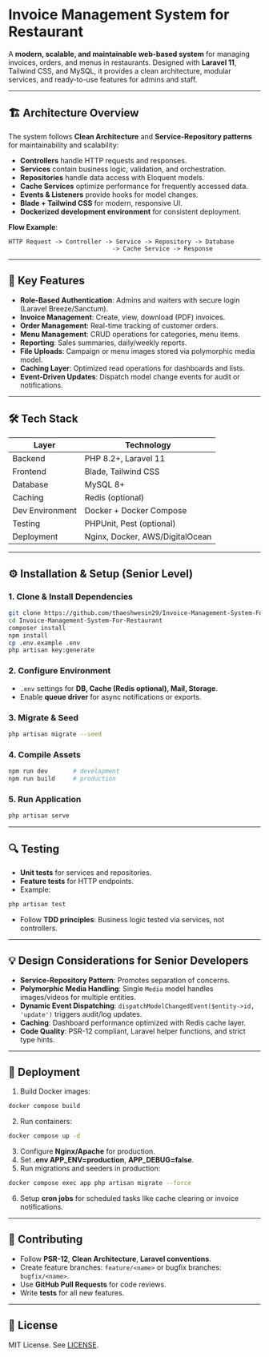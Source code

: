 # Invoice Management System for Restaurant

A **modern, scalable, and maintainable web-based system** for managing invoices, orders, and menus in restaurants. Designed with **Laravel 11**, Tailwind CSS, and MySQL, it provides a clean architecture, modular services, and ready-to-use features for admins and staff.

---

## 🏗 Architecture Overview

The system follows **Clean Architecture** and **Service-Repository patterns** for maintainability and scalability:

* **Controllers** handle HTTP requests and responses.
* **Services** contain business logic, validation, and orchestration.
* **Repositories** handle data access with Eloquent models.
* **Cache Services** optimize performance for frequently accessed data.
* **Events & Listeners** provide hooks for model changes.
* **Blade + Tailwind CSS** for modern, responsive UI.
* **Dockerized development environment** for consistent deployment.

**Flow Example**:

```
HTTP Request -> Controller -> Service -> Repository -> Database
                             -> Cache Service -> Response
```

---

## 🔹 Key Features

* **Role-Based Authentication**: Admins and waiters with secure login (Laravel Breeze/Sanctum).
* **Invoice Management**: Create, view, download (PDF) invoices.
* **Order Management**: Real-time tracking of customer orders.
* **Menu Management**: CRUD operations for categories, menu items.
* **Reporting**: Sales summaries, daily/weekly reports.
* **File Uploads**: Campaign or menu images stored via polymorphic media model.
* **Caching Layer**: Optimized read operations for dashboards and lists.
* **Event-Driven Updates**: Dispatch model change events for audit or notifications.

---

## 🛠 Tech Stack

| Layer           | Technology                      |
| --------------- | ------------------------------- |
| Backend         | PHP 8.2+, Laravel 11            |
| Frontend        | Blade, Tailwind CSS             |
| Database        | MySQL 8+                        |
| Caching         | Redis (optional)                |
| Dev Environment | Docker + Docker Compose         |
| Testing         | PHPUnit, Pest (optional)        |
| Deployment      | Nginx, Docker, AWS/DigitalOcean |

---

## ⚙ Installation & Setup (Senior Level)

### 1. Clone & Install Dependencies

```bash
git clone https://github.com/thaeshwesin29/Invoice-Management-System-For-Restaurant.git
cd Invoice-Management-System-For-Restaurant
composer install
npm install
cp .env.example .env
php artisan key:generate
```

### 2. Configure Environment

* `.env` settings for **DB, Cache (Redis optional), Mail, Storage**.
* Enable **queue driver** for async notifications or exports.

### 3. Migrate & Seed

```bash
php artisan migrate --seed
```

### 4. Compile Assets

```bash
npm run dev       # development
npm run build     # production
```

### 5. Run Application

```bash
php artisan serve
```

---

## 🔍 Testing

* **Unit tests** for services and repositories.
* **Feature tests** for HTTP endpoints.
* Example:

```bash
php artisan test
```

* Follow **TDD principles**: Business logic tested via services, not controllers.

---

## 💡 Design Considerations for Senior Developers

* **Service-Repository Pattern**: Promotes separation of concerns.
* **Polymorphic Media Handling**: Single `Media` model handles images/videos for multiple entities.
* **Dynamic Event Dispatching**: `dispatchModelChangedEvent($entity->id, 'update')` triggers audit/log updates.
* **Caching**: Dashboard performance optimized with Redis cache layer.
* **Code Quality**: PSR-12 compliant, Laravel helper functions, and strict type hints.

---

## 🚀 Deployment

1. Build Docker images:

```bash
docker compose build
```

2. Run containers:

```bash
docker compose up -d
```

3. Configure **Nginx/Apache** for production.
4. Set **.env APP\_ENV=production**, **APP\_DEBUG=false**.
5. Run migrations and seeders in production:

```bash
docker compose exec app php artisan migrate --force
```

6. Setup **cron jobs** for scheduled tasks like cache clearing or invoice notifications.

---

## 🤝 Contributing

* Follow **PSR-12**, **Clean Architecture**, **Laravel conventions**.
* Create feature branches: `feature/<name>` or bugfix branches: `bugfix/<name>`.
* Use **GitHub Pull Requests** for code reviews.
* Write **tests** for all new features.

---

## 📄 License

MIT License. See [LICENSE](LICENSE).
